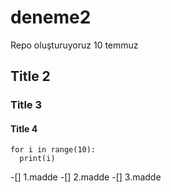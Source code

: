 # deneme2
Repo oluşturuyoruz 10 temmuz

## Title 2
### Title 3
#### Title 4

    for i in range(10):
      print(i)


-[] 1.madde
-[] 2.madde
-[] 3.madde
